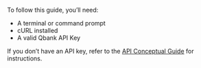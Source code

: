 To follow this guide, you’ll need:

- A terminal or command prompt
- cURL installed
- A valid Qbank API Key

If you don’t have an API key, refer to the [API Conceptual Guide](explanation-conceptual-guide.md) for instructions.
